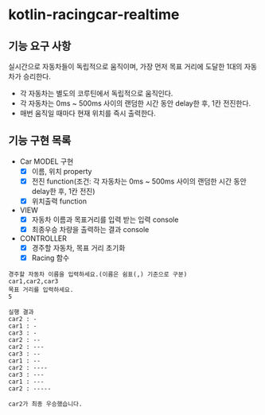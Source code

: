 # kotlin-racingcar-realtime

## 기능 요구 사항
실시간으로 자동차들이 독립적으로 움직이며, 가장 먼저 목표 거리에 도달한 1대의 자동차가 승리한다.
- 각 자동차는 별도의 코루틴에서 독립적으로 움직인다.
- 각 자동차는 0ms ~ 500ms 사이의 랜덤한 시간 동안 delay한 후, 1칸 전진한다.
- 매번 움직일 때마다 현재 위치를 즉시 출력한다.

## 기능 구현 목록
- Car MODEL 구현
  - [x] 이름, 위치 property
  - [x] 전진 function(조건: 각 자동차는 0ms ~ 500ms 사이의 랜덤한 시간 동안 delay한 후, 1칸 전진)
  - [x] 위치출력 function
- VIEW
  - [x] 자동차 이름과 목표거리를 입력 받는 입력 console
  - [x] 최종우승 차량을 출력하는 결과 console
- CONTROLLER
  - [x] 경주할 자동차, 목표 거리 초기화
  - [x] Racing 함수

```aiignore
경주할 자동차 이름을 입력하세요.(이름은 쉼표(,) 기준으로 구분)
car1,car2,car3
목표 거리를 입력하세요.
5

실행 결과
car2 : -
car1 : -
car3 : -
car2 : --
car2 : ---
car3 : --
car1 : --
car2 : ----
car3 : ---
car1 : ---
car2 : -----

car2가 최종 우승했습니다.

```
